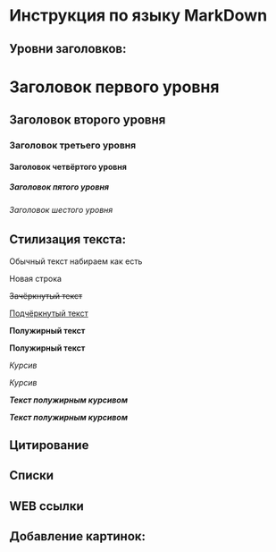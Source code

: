 # Инструкция по языку MarkDown

## Уровни заголовков:

# Заголовок первого уровня
## Заголовок второго уровня ##
### Заголовок третьего уровня
#### Заголовок четвёртого уровня
##### Заголовок пятого уровня
###### Заголовок шестого уровня

## Стилизация текста:

Обычный текст набираем как есть

Новая строка

~~Зачёркнутый текст~~

<u>Подчёркнутый текст</u>

**Полужирный текст**

__Полужирный текст__

*Курсив*

_Курсив_

***Текст полужирным курсивом***

___Текст полужирным курсивом___

## Цитирование

## Списки

## WEB ссылки

## Добавление картинок:
